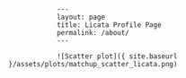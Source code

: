 
                ---
                layout: page
                title: Licata Profile Page
                permalink: /about/
                ---

                ![Scatter plot]({ site.baseurl }/assets/plots/matchup_scatter_licata.png)
                